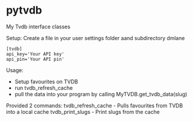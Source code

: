 # pytvdb

My Tvdb interface classes

Setup:
Create a file in your user settings folder aand subdirectory dmlane
```
[tvdb]
api_key='Your API key'
api_pin='Your API pin' 
```

Usage:
- Setup favourites on TVDB
- run tvdb_refresh_cache
- pull the data into your program by calling MyTVDB.get_tvdb_data(slug)

Provided 2 commands:
tvdb_refresh_cache - Pulls favourites from TVDB into a local cache
tvdb_print_slugs - Print slugs from the cache
